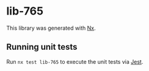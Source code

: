 # lib-765

This library was generated with [Nx](https://nx.dev).

## Running unit tests

Run `nx test lib-765` to execute the unit tests via [Jest](https://jestjs.io).
